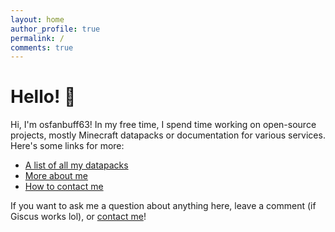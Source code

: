```yaml
---
layout: home
author_profile: true
permalink: /
comments: true
---
```


# Hello! :wave:

Hi, I'm osfanbuff63! In my free time, I spend time working on open-source projects, mostly Minecraft datapacks or documentation for various services. Here's some links for more:

- [A list of all my datapacks](datapacks)
- [More about me](about)
- [How to contact me](contact)

If you want to ask me a question about anything here, leave a comment (if Giscus works lol), or [contact me](contact)!
